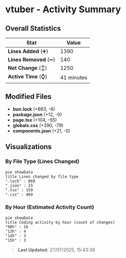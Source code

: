 # vtuber - Activity Summary 

## Overall Statistics

| Stat                   | Value                                                             |
| ---------------------- | ----------------------------------------------------------------- |
| **Lines Added** (➕)   | 1390                                          |
| **Lines Removed** (➖) | 140                                        |
| **Net Change** (↕)    | 1250                |
| **Active Time** (⌚)   | 41 minutes |


## Modified Files
- **bun.lock** (+863, -6)
- **package.json** (+12, -0)
- **page.tsx** (+104, -55)
- **globals.css** (+390, -79)
- **components.json** (+21, -0)

## Visualizations

### By File Type (Lines Changed)

```mermaid
pie showData
title Lines changed by file type
".lock" : 869
".json" : 33
".tsx" : 159
".css" : 469
```

### By Hour (Estimated Activity Count)

```mermaid
pie showData
title Coding activity by hour (count of changes)
"00h" : 16
"13h" : 4
"14h" : 3
"15h" : 3
```


> **Last Updated:** 27/07/2025, 15:43:38